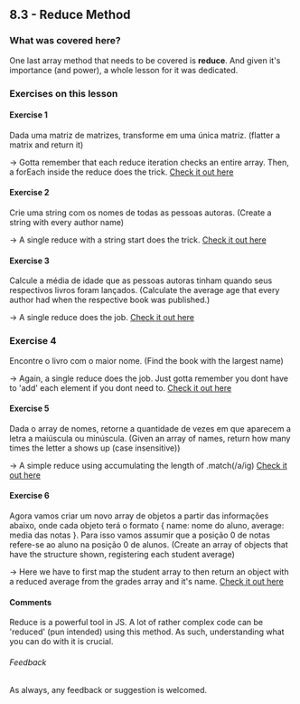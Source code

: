 ## 8.3 - Reduce Method

### What was covered here?

One last array method that needs to be covered is **reduce**. And given it's importance (and power), a whole lesson for it was dedicated.

### Exercises on this lesson

#### Exercise 1

Dada uma matriz de matrizes, transforme em uma única matriz.
(flatter a matrix and return it)

-> Gotta remember that each reduce iteration checks an entire array. Then, a forEach inside the reduce does the trick. [Check it out here](./exercises/exercise1.js)

#### Exercise 2

Crie uma string com os nomes de todas as pessoas autoras.
(Create a string with every author name)

-> A single reduce with a string start does the trick. [Check it out here](./exercises/exercise2.js)

#### Exercise 3

Calcule a média de idade que as pessoas autoras tinham quando seus respectivos livros foram lançados.
(Calculate the average age that every author had when the respective book was published.)

-> A single reduce does the job. [Check it out here](./exercises/exercise3.js)

### Exercise 4

Encontre o livro com o maior nome.
(Find the book with the largest name)

-> Again, a single reduce does the job. Just gotta remember you dont have to 'add' each element if you dont need to. [Check it out here](./exercises/exercise4.js)

#### Exercise 5

Dada o array de nomes, retorne a quantidade de vezes em que aparecem a letra a maiúscula ou minúscula.
(Given an array of names, return how many times the letter a shows up (case insensitive))

-> A simple reduce using accumulating the length of .match(/a/ig) [Check it out here](./exercises/exercise5.js)

#### Exercise 6

Agora vamos criar um novo array de objetos a partir das informações abaixo, onde cada objeto terá o formato { name: nome do aluno, average: media das notas }. Para isso vamos assumir que a posição 0 de notas refere-se ao aluno na posição 0 de alunos.
(Create an array of objects that have the structure shown, registering each student average)

-> Here we have to first map the student array to then return an object with a reduced average from the grades array and it's name. [Check it out here](./exercises/exercise6.js)

#### Comments

Reduce is a powerful tool in JS. A lot of rather complex code can be 'reduced' (pun intended) using this method. As such, understanding what you can do with it is crucial.

###### Feedback

As always, any feedback or suggestion is welcomed.